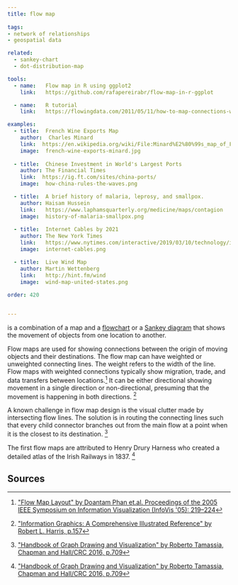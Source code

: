 ```yaml
---
title: flow map
  
tags:
- network of relationships
- geospatial data

related:
  - sankey-chart
  - dot-distribution-map

tools:
  - name:   Flow map in R using ggplot2
    link:   https://github.com/rafapereirabr/flow-map-in-r-ggplot

  - name:   R tutorial
    link:   https://flowingdata.com/2011/05/11/how-to-map-connections-with-great-circles/

examples:
  - title:  French Wine Exports Map
    author:  Charles Minard
    link:  https://en.wikipedia.org/wiki/File:Minard%E2%80%99s_map_of_French_wine_exports_for_1864.jpg
    image:  french-wine-exports-minard.jpg
    
  - title:  Chinese Investment in World's Largest Ports
    author: The Financial Times
    link:  https://ig.ft.com/sites/china-ports/
    image:  how-china-rules-the-waves.png

  - title:  A brief history of malaria, leprosy, and smallpox.
    author: Haisam Hussein
    link:   https://www.laphamsquarterly.org/medicine/maps/contagion
    image:  history-of-malaria-smallpox.png
  
  - title:  Internet Cables by 2021
    author: The New York Times
    link:   https://www.nytimes.com/interactive/2019/03/10/technology/internet-cables-oceans.html?mtrref=flowingdata.com
    image:  internet-cables.png

  - title:  Live Wind Map
    author: Martin Wettenberg
    link:   http://hint.fm/wind
    image:  wind-map-united-states.png
    
order: 420


---
```


is a combination of a map and a [flowchart](/flowchart) or a [Sankey diagram](sankey-chart) that shows the movement of objects from one location to another. 

<!--more-->
Flow maps are used for showing connections between the origin of moving objects and their destinations.  The flow map can have weighted or unweighted connecting lines. The weight refers to the width of the line. Flow maps with weighted connections typically show migration, trade, and data transfers between locations.[^phan] It can be either directional showing movement in a single direction or non-directional, presuming that the movement is happening in both directions. [^harris]

A known challenge in flow map design is the visual clutter made by intersecting flow lines. The solution is in routing the connecting lines such that every child connector branches out from the main flow at a point when it is the closest to its destination. [^tamassia]

The first flow maps are attributed to Henry Drury Harness who created a detailed atlas of the Irish Railways in 1837. [^tamassia]

## Sources
[^phan]: ["Flow Map Layout" by Doantam Phan et.al. Proceedings of the 2005 IEEE Symposium on Information Visualization (InfoVis '05): 219–224](http://graphics.stanford.edu/papers/flow_map_layout/flow_map_layout.pdf)
[^harris]: ["Information Graphics: A Comprehensive Illustrated Reference" by Robert L. Harris, p.157](https://books.google.fr/books?id=LT1RXREvkGIC)
[^tamassia]: ["Handbook of Graph Drawing and Visualization" by Roberto Tamassia, Chapman and Hall/CRC 2016, p.709](https://books.google.fr/books?id=lQBrAAAAQBAJ)

